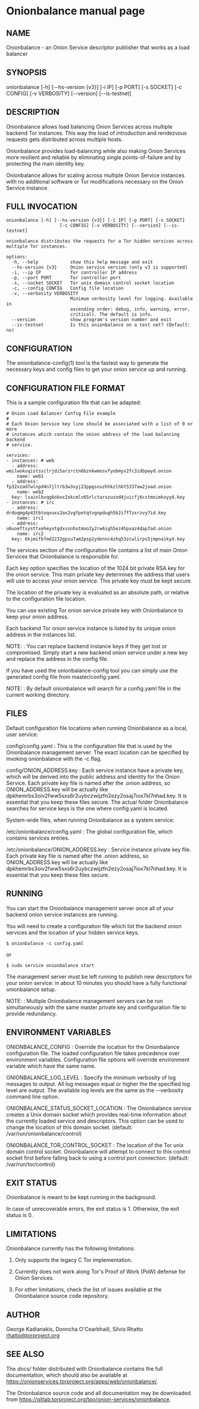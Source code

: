 # Onionbalance manual page

## NAME

Onionbalance - an Onion Service descriptor publisher that works as a load balancer

## SYNOPSIS

onionbalance [-h] [--hs-version {v3}] [-i IP] [-p PORT] [-s SOCKET]
                    [-c CONFIG] [-v VERBOSITY] [--version] [--is-testnet]


## DESCRIPTION

Onionbalance allows load balancing Onion Services across multiple backend Tor
instances. This way the load of introduction and rendezvous requests gets
distributed across multiple hosts.

Onionbalance provides load-balancing while also making Onion Services more
resilient and reliable by eliminating single points-of-failure and by
protecting the main identity key.

Onionbalance allows for scaling across multiple Onion Service instances with no
additional software or Tor modifications necessary on the Onion Service
instance.

## FULL INVOCATION

    onionbalance [-h] [--hs-version {v3}] [-i IP] [-p PORT] [-s SOCKET]
                        [-c CONFIG] [-v VERBOSITY] [--version] [--is-testnet]

    onionbalance distributes the requests for a Tor hidden services across
    multiple Tor instances.

    options:
      -h, --help            show this help message and exit
      --hs-version {v3}     Onion service version (only v3 is supported)
      -i, --ip IP           Tor controller IP address
      -p, --port PORT       Tor controller port
      -s, --socket SOCKET   Tor unix domain control socket location
      -c, --config CONFIG   Config file location
      -v, --verbosity VERBOSITY
                            Minimum verbosity level for logging. Available in
                            ascending order: debug, info, warning, error,
                            critical). The default is info.
      --version             show program's version number and exit
      --is-testnet          Is this onionbalance on a test net? (Default: no)


## CONFIGURATION

The onionbalance-config(1) tool is the fastest way to generate the necessary keys
and config files to get your onion service up and running.

## CONFIGURATION FILE FORMAT

This is a sample configuration file that can be adapted:

    # Onion Load Balancer Config File example
    #
    # Each Onion Service key line should be associated with a list of 0 or more
    # instances which contain the onion address of the load balancing backend
    # service.

    services:
    - instances: # web
      - address: wmilwokvqistssclrjdi5arzrctn6bznkwmosvfyobmyv2fc3idbpwyd.onion
        name: web1
      - address: fp32xzad7wlnpd4n7jltrb3w3xyj23ppgsnuzhhkzlhbt5337aw2joad.onion
        name: web2
      key: lsainlbvqg6obox2xkcmlv65rlctarxzuzod4juicfj6cstmoimkxyyd.key
    - instances: # irc
      - address: drdoqmg4p43tbtoqxuxs2ax2vgfpetqtvgnpdugh5b2i7f7zxrzvy7id.key
        name: irc1
      - address: u6uoeftsysttxeheyxtgdxssnhutmoo2y2rw6igh5ez4hpxaz4dap7ad.onion
        name: irc2
      key: 6kjmifbfmd2232gpsu7am2psp2ydennc4zhq53zcwlirps5jmpnaikyd.key


The services section of the configuration file contains a list of main Onion
Services that Onionbalance is responsible for.

Each key option specifies the location of the 1024 bit private RSA key for the
onion service. This main private key determines the address that users will
use to access your onion service. This private key must be kept secure.

The location of the private key is evaluated as an absolute path, or relative
to the configuration file location.

You can use existing Tor onion service private key with Onionbalance to keep
your onion address.

Each backend Tor onion service instance is listed by its unique onion address
in the instances list.

NOTE:
:  You can replace backend instance keys if they get lost or compromised.
   Simply start a new backend onion service under a new key and replace the
   address in the config file.

If you have used the onionbalance-config tool you can simply use the generated
config file from master/config.yaml.

NOTE:
:  By default onionbalance will search for a config.yaml file in the current
   working directory.

## FILES

Default configuration file locations when running Onionbalance as a local, user
service:

config/config.yaml
:  This is the configuration file that is used by the Onionbalance management
   server.
   The exact location can be specified by invoking onionbalance with the
   -c flag.

config/ONION_ADDRESS.key
:  Each service instance have a private key, which will be derived into the
   public address and identity for the Onion Service.
   Each private key file is named after the .onion address, so
   ONION_ADDRESS.key will be actually like
   dpkhemrbs3oiv2fww5sxs6r2uybczwijzfn2ezy2osaj7iox7kl7nhad.key.
   It is essential that you keep these files secure.
   The actual folder Onionbalance searches for service keys is
   the one where config.yaml is located.

System-wide files, when running Onionbalance as a system service:

/etc/onionbalance/config.yaml
:  The global configuration file, which contains services entries.

/etc/onionbalance/ONION_ADDRESS.key
:  Service instance private key file.
   Each private key file is named after the .onion address, so
   ONION_ADDRESS.key will be actually like
   dpkhemrbs3oiv2fww5sxs6r2uybczwijzfn2ezy2osaj7iox7kl7nhad.key.
   It is essential that you keep these files secure.

## RUNNING

You can start the Onionbalance management server once all of your backend onion
service instances are running.

You will need to create a configuration file which list the backend onion
services and the location of your hidden service keys.

    $ onionbalance -c config.yaml

or

    $ sudo service onionbalance start

The management server must be left running to publish new descriptors for your
onion service: in about 10 minutes you should have a fully functional
onionbalance setup.

NOTE:
:  Multiple Onionbalance management servers can be run simultaneously with
   the same master private key and configuration file to provide redundancy.

## ENVIRONMENT VARIABLES

ONIONBALANCE_CONFIG
:  Override the location for the Onionbalance configuration file.
   The loaded configuration file takes precedence over environment variables.
   Configuration file options will override environment variable which have the
   same name.

ONIONBALANCE_LOG_LEVEL
:  Specify the minimum verbosity of log messages to output. All log messages
   equal or higher the the specified log level are output. The available log
   levels are the same as the --verbosity command line option.

ONIONBALANCE_STATUS_SOCKET_LOCATION
:  The Onionbalance service creates a Unix domain socket which provides
   real-time information about the currently loaded service and descriptors. This
   option can be used to change the location of this domain socket. (default:
   /var/run/onionbalance/control)

ONIONBALANCE_TOR_CONTROL_SOCKET
:  The location of the Tor unix domain control socket. Onionbalance will
   attempt to connect to this control socket first before falling back to using a
   control port connection. (default: /var/run/tor/control)

## EXIT STATUS

Onionbalance is meant to be kept running in the background.

In case of unrecoverable errors, the exit status is 1.
Otherwise, the exit status is 0.

## LIMITATIONS

Onionbalance currently has the following limitations:

1. Only supports the legacy C Tor implementation.

2. Currently does not work along Tor's Proof of Work (PoW) defense for Onion
   Services.

3. For other limitations, check the list of issues available at the
   Onionbalance source code repository.

## AUTHOR

George Kadianakis, Donncha O'Cearbhaill, Silvio Rhatto <rhatto@torproject.org>

## SEE ALSO

The *docs/* folder distributed with Onionbalance contains the full documentation,
which should also be available at <https://onionservices.torproject.org/apps/web/onionbalance/>.

The Onionbalance source code and all documentation may be downloaded from
<https://gitlab.torproject.org/tpo/onion-services/onionbalance>.
